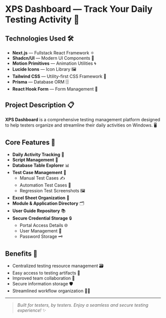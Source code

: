 # XPS Dashboard &mdash; Track Your Daily Testing Activity 🚀

## Technologies Used 🛠️

- **Next.js** &mdash; Fullstack React Framework ⚛️
- **Shadcn/UI** &mdash; Modern UI Components 🎨
- **Motion Primitives** &mdash; Animation Utilities 🌀
- **Lucide Icons** &mdash; Icon Library 🖼️
- **Tailwind CSS** &mdash; Utility-first CSS Framework 💨
- **Prisma** &mdash; Database ORM 🗄️
- **React Hook Form** &mdash; Form Management 📝

## Project Description 📋

**XPS Dashboard** is a comprehensive testing management platform designed to help testers organize and streamline their daily activities on Windows. 🖥️

## Core Features 🌟

- **Daily Activity Tracking** 📅
- **Script Management** 📜
- **Database Table Explorer** 📊
- **Test Case Management** 🧪
  - Manual Test Cases ✍️
  - Automation Test Cases 🤖
  - Regression Test Screenshots 🖼️
- **Excel Sheet Organization** 📑
- **Module & Application Directory** 🗂️
- **User Guide Repository** 📚
- **Secure Credential Storage** 🔒
  - Portal Access Details 🌐
  - User Management 👥
  - Password Storage 🗝️

## Benefits 🎯

- Centralized testing resource management 🗃️
- Easy access to testing artifacts 🔗
- Improved team collaboration 🤝
- Secure information storage 🛡️
- Streamlined workflow organization 🏃‍♂️

---

> _Built for testers, by testers. Enjoy a seamless and secure testing experience!_ ✨
